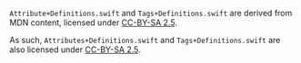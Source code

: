 `Attribute+Definitions.swift` and `Tags+Definitions.swift` are derived from MDN content, licensed under [CC-BY-SA 2.5](http://creativecommons.org/licenses/by-sa/2.5/).

As such, `Attributes+Definitions.swift` and `Tags+Definitions.swift` are also licensed under [CC-BY-SA 2.5](http://creativecommons.org/licenses/by-sa/2.5/).
